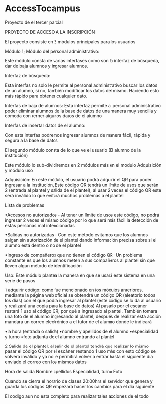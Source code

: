 # AccessTocampus
Proyecto de el  tercer parcial 

PROYECTO DE ACCESO A LA INSCRIPCIÓN 

El proyecto consiste en 2 módulos principales para los usuarios 

Módulo 1; Módulo del personal administrativo:

Este módulo consta de varias interfases como son la interfaz de búsqueda, dar de baja alumnos y ingresar alumnos.

Interfaz de búsqueda:

Esta interfas no solo le permite al personal administrativo buscar los datos de un alumno, si no, también modificar los datos del mismo. Haciendo esto más rápido para obtener cualquier dato.

Interfas de baja de alumnos: 
Esta interfaz permite al personal administrativo poder eliminar alumnos de la base de datos de una manera muy sencilla y comoda con terner algunos datos de el alumno

Interfas de insertar datos de el alumno: 

Con esta interfas podremos ingresar alumnos de manera fácil, rápida y segura a la base de datos 

El segundo módulo consta de lo que ve el usuario (El alumno de la institución)

Este módulo lo sub-dividiremos en 2 módulos más en el modulo Adquisición y módulo uso

Adquisición: En este módulo, el usuario podrá adquirir el QR para poder ingresar a la institución, Este código QR tendrá un límite de usos que serán 2 (entrada al plantel y salida de el plantel), al usar 2 veces el código QR este será inválido lo que evitará muchos problemas a el plantel 

Lista de problemas 

•Accesos no autorizados
       - Al tener un límite de usos este código, no podrá ingresar 2 veces el mismo código por lo que será más fácil la detección de estás personas mal intencionadas

•Salidas  no autorizadas
       - Con este método evitamos que los alumnos salgan sin autorización de el plantel dando  información precisa sobre si el alumno está dentro o no de el plantel 

•Ingreso de compañeros que no tienen el código QR 
       -Un problema constante es que los alumnos meten a sus compañeros al plantel sin que lleven algun método de identificación

Uso: Este módulo plantea la manera en que se usará este sistema en una serie de pasos 

1 adquirir código: como fue mencionado en los módulos anteriores, mediante la página web oficial se obtendrá un código QR (aleatorio todos los días) con el que podrá ingresar al plantel (este código se lo da al usuario y realizará una copia para la base de datos)
Al pasarlo por el escáner restará 1 uso al código QR; por qué a ingresado al plantel. También tomara una foto de el alumno ingresando al plantel, después de realizar esta acción mandara un correo electrónico a el tutor de el alumno donde le indicará 

•la hora (entrada o salida)
•nombre y apellidos de el alumno
•especialidad y turno
•foto adjunta de el alumno entrando al plantel 

2 Salida de el plantel: al salir de el plantel tendrá que realizar lo mismo pasar  el código QR por el escáner restando 1 uso más con esto  código se volverá inválido y ya no le permitirá volver a entrar hasta el siguiente dia enviado el correo con los mismos datos

Hora de salida
Nombre apellidos
Especialidad, turno
Foto

Cuando se cierra el horario de clases 20:00hrs el servidor que genera y guarda los códigos QR empezará hacer los cambios para el día siguiente


El codigo aun no esta completo para realizar tales acciones de el todo
